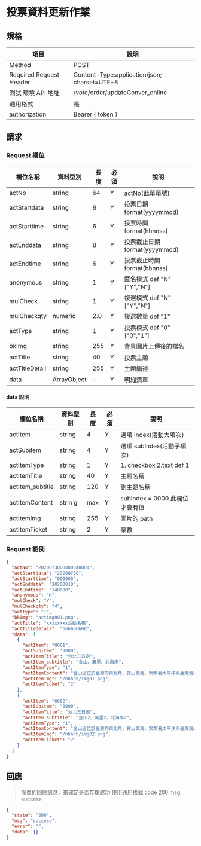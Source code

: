 # 投票資料更新作業

## 規格

| 項目                    | 說明                                         |
| ----------------------- | -------------------------------------------- |
| Method                  | POST                                         |
| Required Request Header | Content-Type:application/json; charset=UTF-8 |
| 測試 環境 API 地址      | /vote/order/updateConver_online              |
| 通用格式                | 是                                           |
| authorization           | Bearer { token }                             |

## 請求

### Request 欄位

| 欄位名稱       | 資料型別    | 長度 | 必須 | 說明                          |
| -------------- | ----------- | ---- | ---- | ----------------------------- |
| actNo          | string      | 64   | Y    | actNo(此單單號)               |
| actStartdata   | string      | 8    | Y    | 投票日期 format(yyyymmdd)     |
| actStarttime   | string      | 6    | Y    | 投票時間 format(hhnnss)       |
| actEnddata     | string      | 8    | Y    | 投票截止日期 format(yyyymmdd) |
| actEndtime     | string      | 6    | Y    | 投票截止時間 format(hhnnss)   |
| anonymous      | string      | 1    | Y    | 匿名模式 def "N" ["Y","N"]    |
| mulCheck       | string      | 1    | Y    | 複選模式 def "N" ["Y","N"]    |
| mulCheckqty    | numeric     | 2.0  | Y    | 複選數量 def "1"              |
| actType        | string      | 1    | Y    | 投票模式 def "0" ["0","1"]    |
| bkImg          | string      | 255  | Y    | 背景圖片上傳後的檔名          |
| actTitle       | string      | 40   | Y    | 投票主題                      |
| actTitleDetail | string      | 255  | Y    | 主題簡述                      |
| data           | ArrayObject | -    | Y    | 明細清單                      |

#### data 說明

| 欄位名稱         | 資料型別 | 長度 | 必須 | 說明                           |
| ---------------- | -------- | ---- | ---- | ------------------------------ |
| actItem          | string   | 4    | Y    | 選項 index(活動大項次)         |
| actSubitem       | string   | 4    | Y    | 選項 subIndex(活動子項次)      |
| actItemType      | string   | 1    | Y    | 1. checkbox 2.text def 1       |
| actItemTitle     | string   | 40   | Y    | 主題名稱                       |
| actItem_subtitle | string   | 120  | Y    | 副主題名稱                     |
| actItemContent   | strin g  | max  | Y    | subIndex = 0000 此欄位才會有值 |
| actItemImg       | string   | 255  | Y    | 圖片的 path                    |
| actItemTicket    | string   | 2    | Y    | 票數                           |

### Request 範例

```json
{
  "actNo": "20200730000000A0001",
  "actStartdata": "20200730",
  "actStarttime": "000000",
  "actEnddata": "20200810",
  "actEndtime": "140000",
  "anonymous": "N",
  "mulCheck": "Y",
  "mulCheckqty": "4",
  "actType": "1",
  "bkImg": "actimg001.png",
  "actTitle": "xxxxxxxx活動名稱",
  "actTitleDetail": "666666666",
  "data": [
    {
      "actItem": "0001",
      "actSubitem": "0000",
      "actItemTitle": "台北三日遊",
      "actItem_subtitle": "金山、萬里、北海岸",
      "actItemType": "1",
      "actItemContent": "金山區位於臺灣的東北角，背山面海，緊鄰著太平洋與臺灣海峽，舊名為「金包里」，是由平埔族社名翻譯而來的。 ... 由於此地三面環山，所以在日治時代，日本人保留了「金包里」的金字，改名為「金山」；而在光復後，依照原名改為「金山區」。",
      "actItemImg": "/hhhhh/img01.png",
      "actItemTicket": "2"
    },
    {
      "actItem": "0002",
      "actSubitem": "0000",
      "actItemTitle": "台北三日遊",
      "actItem_subtitle": "金山2、萬里2、北海岸2",
      "actItemType": "1",
      "actItemContent": "金山區位於臺灣的東北角，背山面海，緊鄰著太平洋與臺灣海峽，舊名為「金包里」，是由平埔族社名翻譯而來的。 ... 由於此地三面環山，所以在日治時代，日本人保留了「金包里」的金字，改名為「金山」；而在光復後，依照原名改為「金山區」。",
      "actItemImg": "/hhhhh/img02.png",
      "actItemTicket": "2"
    }
  ]
}
```

## 回應

> 簡單的回應訊息，來確定是否存檔成功
> 使用通用格式 code 200 msg succese

```json
{
  "state": "200",
  "msg": "succese",
  "error": "",
  "data": {}
}
```

